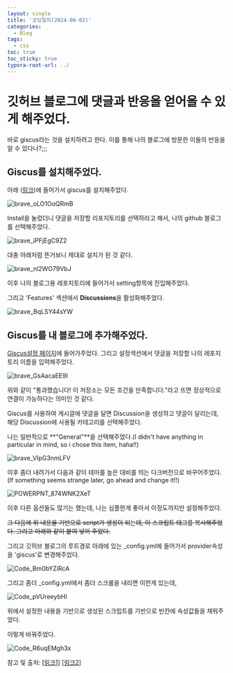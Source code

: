 ```yaml
---
layout: single
title: '코딩일지(2024-06-02)'
categories:
  - Blog
tags:
  - css
toc: true
toc_sticky: true
typora-root-url: ../
---
```








# 깃허브 블로그에 댓글과 반응을 얻어올 수 있게 해주었다.



바로 giscus라는 것을 설치하려고 한다. 이를 통해 나의 블로그에 방문한 이들의 반응을 알 수 있다나?;;;

## Giscus를 설치해주었다.

아래 ([링크](https://github.com/apps/giscus))에 들어가서 giscus를 설치해주었다. 

![brave_oLO1OoQRmB](/images/2024-06-02-codinglog(134)/brave_oLO1OoQRmB.webp)

Install을 눌렀더니 댓글을 저장할 리포지토리를 선택하라고 해서, 나의 github 블로그를 선택해주었다.

![brave_iPFjEgC9Z2](/images/2024-06-02-codinglog(134)/brave_iPFjEgC9Z2.webp)

대충 아래처럼 뜬거보니 제대로 설치가 된 것 같다.

![brave_nl2WO79VbJ](/images/2024-06-02-codinglog(134)/brave_nl2WO79VbJ.webp)

이후 나의 블로그용 레포지토리에 들어가서 setting항목에 진입해주었다.

그리고 'Features' 섹션에서 **Discussions**을 활성화해주었다.

![brave_BqLSY44sYW](/images/2024-06-02-codinglog(134)/brave_BqLSY44sYW.webp)



## Giscus를 내 블로그에 추가해주었다.

[Giscus설정 페이지](https://giscus.app/ko)에 들어가주었다. 그리고 설정섹션에서 댓글을 저장할 나의 레포지토리 이름을 입력해주었다.

![brave_GsAacaEE9I](/images/2024-06-02-codinglog(134)/brave_GsAacaEE9I.webp)

위와 같이 "통과했습니다! 이 저장소는 모든 조건을 만족합니다."라고 뜨면 정상적으로 연결이 가능하다는 의미인 것 같다.



Giscus를 사용하여 게시글에 댓글을 달면 Discussion을 생성하고 댓글이 달리는데, 해당 Discussion에 사용될 카테고리를 선택해주었다.

나는 일반적으로 **"General"**을 선택해주었다.(I didn't have anything in particular in mind, so i chose this item, haha!!)

![brave_VIpG3nmLFV](/images/2024-06-02-codinglog(134)/brave_VIpG3nmLFV.webp)

이후 좀더 내려가서 다음과 같이 테마를 높은 대비를 띄는 다크버전으로 바꾸어주었다.(If something seems strange later, go ahead and change it!!)

![POWERPNT_874WNK2XeT](/images/2024-06-02-codinglog(134)/POWERPNT_874WNK2XeT.webp)



이후 다른 옵션들도 많기는 했는데, 나는 심플한게 좋아서 이정도까지만 설정해주었다.

~~그 다음에 위 내용을 기반으로 script가 생성이 되는데, 이 스크립트 태그를 복사해주었다. 그리고 아래와 같이 붙여 넣어 주었다.~~

그리고 깃허브 블로그의 루트경로 아래에 있는 _config.yml에 들어가서 provider속성을 'giscus'로 변경해주었다.

![Code_Bm0bYZiRcA](/images/2024-06-02-codinglog(134)/Code_Bm0bYZiRcA.webp)

그리고 좀더 _config.yml에서 좀더 스크롤을 내리면 이런게 있는데,

![Code_pVUreeybHl](/images/2024-06-02-codinglog(134)/Code_pVUreeybHl.webp)

위에서 설정한 내용을 기반으로 생성된 스크립트를 기반으로 빈칸에 속성값들을 채워주었다.

이렇게 바꿔주었다.

![Code_R6uqEMgh3x](/images/2024-06-02-codinglog(134)/Code_R6uqEMgh3x.webp)

참고 및 출처: [[링크1](https://mmistakes.github.io/minimal-mistakes/docs/configuration/#giscus-comments)] [[링크2](https://univdev.page/posts/add-giscus/)]







